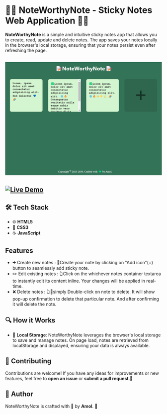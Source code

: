 # 📝🔥 NoteWorthyNote - Sticky Notes Web Application 🌈✨

**NoteWorthyNote** is a simple and intuitive sticky notes app that allows you to create, read, update and delete notes. The app saves your notes locally in the browser's local storage, ensuring that your notes persist even after refreshing the page.

## ![Screenshot of the NoteWorthyNote app](images/noteworthynote_screenshot.png)

## [![Live Demo](https://img.shields.io/badge/Live-Demo-brightgreen?style=for-the-badge)]()

## 🛠️ Tech Stack

- 🌐 **HTML5**
- 🎨 **CSS3**
- ☕ **JavaScript**

## Features

- ➕ Create new notes : 📝Create your note by clicking on "Add icon"(+) button to seamlessly add sticky note.
- ✏️ Edit existing notes : 👆Click on the whichever notes container textarea to instantly edit its content inline. Your changes will be applied in real-time.
- ❌ Delete notes : 👆💾simply Double-click on note to delete. It will show pop-up confirmation to delete that particular note. And after confirming it will delete the note.

## 🔍 How it Works

- 🔄 **Local Storage**: NoteWorthyNote leverages the browser's local storage to save and manage notes. On page load, notes are retrieved from localStorage and displayed, ensuring your data is always available.

## 📝 Contributing

Contributions are welcome! If you have any ideas for improvements or new features, feel free to **open an issue** or **submit a pull request**.🙌

## 👤 Author

NoteWorthyNote is crafted with 💚 by **Amol**. 🌟
